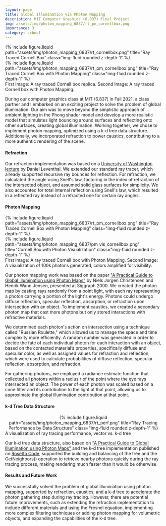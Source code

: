 ```yaml
---
layout: page
title: Global Illumination via Photon Mapping
description: MIT Computer Graphics (6.837) Final Project
img: assets/img/photon_mapping_6837/rt_pm_cornellbox.png
importance: 3
category: school
---
```


<div class="container">
    <div class="row justify-content-sm-center">
        <div class="col-sm mt-3 mt-md-0">
            {% include figure.liquid path="assets/img/photon_mapping_6837/rt_cornellbox.png" title="Ray Traced Cornell Box" class="img-fluid rounded z-depth-1" %}
        </div>
        <div class="col-sm mt-3 mt-md-0">
            {% include figure.liquid path="assets/img/photon_mapping_6837/rt_pm_cornellbox.png" title="Ray Traced Cornell Box with Photon Mapping" class="img-fluid rounded z-depth-1" %}
        </div>
    </div>
</div>
<div class="caption">
    First Image: A ray traced Cornell box replica. Second Image: A ray traced Cornell box with Photon Mapping.
</div>

During our computer graphics class at MIT (6.837) in Fall 2021, a class partner and I embarked on an exciting project to solve the problem of global illumination. Our aim was to move beyond the simplistic approach of ambient lighting in the Phong shader model and develop a more realistic model that simulates light bouncing around surfaces and reflecting onto other surfaces, creating global illumination. Working together, we chose to implement photon mapping, optimized using a k-d tree data structure. Additionally, we incorporated refraction to power caustics, contributing to a more authentic rendering of the scene.

#### Refraction

Our refraction implementation was based on a [University of Washington lecture](https://courses.cs.washington.edu/courses/cse457/11au/lectures/markup/ray-tracing-markup.pdf) by Daniel Leventhal. We extended our standard ray tracer, which already supported recursive ray bounces for reflection. For refraction, we calculated the angle using Snell's law, factoring in the index of refraction of the intersected object, and assumed solid glass surfaces for simplicity. We also accounted for total internal reflection using Snell's law, which resulted in a reflected ray instead of a refracted one for certain ray angles.

#### Photon Mapping
<div class="container">
    <div class="row justify-content-sm-center">
        <div class="col-sm mt-3 mt-md-0">
            {% include figure.liquid path="assets/img/photon_mapping_6837/rt_pm_cornellbox.png" title="Ray Traced Cornell Box with Photon Mapping" class="img-fluid rounded z-depth-1" %}
        </div>
        <div class="col-sm mt-3 mt-md-0">
            {% include figure.liquid path="assets/img/photon_mapping_6837/pm_vis_cornellbox.png" title="Cornell Box with Photon Visualization" class="img-fluid rounded z-depth-1" %}
        </div>
    </div>
</div>
<div class="caption">
    First Image: A ray traced Cornell box with Photon Mapping. Second Image: A visualization of 100k photons generated, colors amplified for visibility.
</div>

Our photon mapping work was based on the paper ["A Practical Guide to Global Illumination using Photon Maps"](https://graphics.stanford.edu/courses/cs348b-00/course8.pdf) by Niels Jorgen Christensen and Henrik Wann Jensen, presented at Siggraph 2000. We created the photon map by casting rays randomly from a point light, with each ray representing a photon carrying a portion of the light's energy. Photons could undergo diffuse reflection, specular reflection, absorption, or refraction upon intersection with an object. To implement caustics, we created a secondary photon map that cast more photons but only stored interactions with refractive materials.

We determined each photon's action on intersection using a technique called "Russian Roulette," which allowed us to manage the space and time complexity more efficiently. A random number was generated in order to decide the fate of each individual photon for each interaction with an object, based on the contacted material’s properties, specifically diffuse and specular color, as well as assigned values for refraction and reflection, which were used to calculate probabilities of diffuse reflection, specular reflection, absorption, and refraction.

For gathering photons, we employed a radiance estimate function that collected all photons within a radius r of the point where the eye rays intersected an object. The power of each photon was scaled based on a cone filter and its contribution to the light at that point, allowing us to approximate the global illumination contribution at that point.

#### k-d Tree Data Structure

<center>
    <div class="row justify-content-sm-center">
        <div class="col-sm mt-3 mt-md-0">
            {% include figure.liquid path="assets/img/photon_mapping_6837/rt_perf.png" title="Ray Tracing Performance by Data Structure" class="img-fluid rounded z-depth-1" %}
        </div>
    </div>
</center>
<div class="caption">
    A visualization of ray tracing performance, vector vs. k-d tree
</div>


Our k-d tree data structure, also based on ["A Practical Guide to Global Illumination using Photon Maps"](https://graphics.stanford.edu/courses/cs348b-00/course8.pdf) and the k-d tree implementation published on [Rosetta Code](https://rosettacode.org/wiki/K-d_tree#C.2B.2B), supported the building and balancing of the tree and the GetNeighbors() operation to retrieve nearby photons quickly during the ray tracing process, making rendering much faster than it would be otherwise.

#### Results and Future Work

We successfully solved the problem of global illumination using photon mapping, supported by refraction, caustics, and a k-d tree to accelerate the photon gathering step during ray tracing. However, there are potential future improvements, such as extending the refraction implementation to include different materials and using the Fresnel equation, implementing more complex filtering techniques or adding photon mapping for volumetric objects, and expanding the capabilities of the k-d tree.